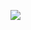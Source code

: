 ![](https://github-readme-stats.vercel.app/api/top-langs/?username=avlat&theme=radical&hide_border=false&include_all_commits=false&count_private=false&layout=compact)

